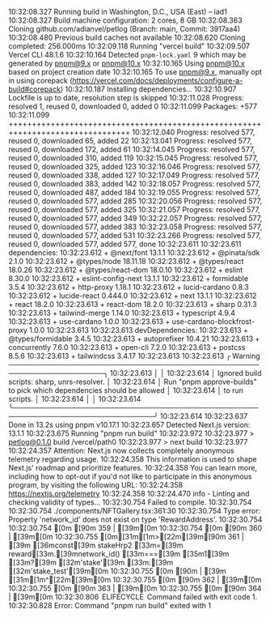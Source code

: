 10:32:08.327 Running build in Washington, D.C., USA (East) – iad1
10:32:08.327 Build machine configuration: 2 cores, 8 GB
10:32:08.363 Cloning github.com/adianvel/petlog (Branch: main, Commit: 3917aa4)
10:32:08.480 Previous build caches not available
10:32:08.620 Cloning completed: 256.000ms
10:32:09.118 Running "vercel build"
10:32:09.507 Vercel CLI 48.1.6
10:32:10.164 Detected `pnpm-lock.yaml` 9 which may be generated by pnpm@9.x or pnpm@10.x
10:32:10.165 Using pnpm@10.x based on project creation date
10:32:10.165 To use pnpm@9.x, manually opt in using corepack (https://vercel.com/docs/deployments/configure-a-build#corepack)
10:32:10.187 Installing dependencies...
10:32:10.907 Lockfile is up to date, resolution step is skipped
10:32:11.028 Progress: resolved 1, reused 0, downloaded 0, added 0
10:32:11.099 Packages: +577
10:32:11.099 ++++++++++++++++++++++++++++++++++++++++++++++++++++++++++++++++++++++++++++++++
10:32:12.040 Progress: resolved 577, reused 0, downloaded 65, added 22
10:32:13.041 Progress: resolved 577, reused 0, downloaded 172, added 61
10:32:14.045 Progress: resolved 577, reused 0, downloaded 310, added 119
10:32:15.045 Progress: resolved 577, reused 0, downloaded 325, added 123
10:32:16.046 Progress: resolved 577, reused 0, downloaded 338, added 127
10:32:17.049 Progress: resolved 577, reused 0, downloaded 383, added 142
10:32:18.057 Progress: resolved 577, reused 0, downloaded 487, added 184
10:32:19.055 Progress: resolved 577, reused 0, downloaded 577, added 285
10:32:20.056 Progress: resolved 577, reused 0, downloaded 577, added 325
10:32:21.057 Progress: resolved 577, reused 0, downloaded 577, added 349
10:32:22.057 Progress: resolved 577, reused 0, downloaded 577, added 383
10:32:23.058 Progress: resolved 577, reused 0, downloaded 577, added 531
10:32:23.266 Progress: resolved 577, reused 0, downloaded 577, added 577, done
10:32:23.611 
10:32:23.611 dependencies:
10:32:23.612 + @next/font 13.1.1
10:32:23.612 + @pinata/sdk 2.1.0
10:32:23.612 + @types/node 18.11.18
10:32:23.612 + @types/react 18.0.26
10:32:23.612 + @types/react-dom 18.0.10
10:32:23.612 + eslint 8.30.0
10:32:23.612 + eslint-config-next 13.1.1
10:32:23.612 + formidable 3.5.4
10:32:23.612 + http-proxy 1.18.1
10:32:23.612 + lucid-cardano 0.8.3
10:32:23.612 + lucide-react 0.444.0
10:32:23.612 + next 13.1.1
10:32:23.612 + react 18.2.0
10:32:23.613 + react-dom 18.2.0
10:32:23.613 + sharp 0.31.3
10:32:23.613 + tailwind-merge 1.14.0
10:32:23.613 + typescript 4.9.4
10:32:23.613 + use-cardano 1.0.0
10:32:23.613 + use-cardano-blockfrost-proxy 1.0.0
10:32:23.613 
10:32:23.613 devDependencies:
10:32:23.613 + @types/formidable 3.4.5
10:32:23.613 + autoprefixer 10.4.21
10:32:23.613 + concurrently 7.6.0
10:32:23.613 + open-cli 7.2.0
10:32:23.613 + postcss 8.5.6
10:32:23.613 + tailwindcss 3.4.17
10:32:23.613 
10:32:23.613 ╭ Warning ─────────────────────────────────────────────────────────────────────╮
10:32:23.613 │                                                                              │
10:32:23.614 │   Ignored build scripts: sharp, unrs-resolver.                               │
10:32:23.614 │   Run "pnpm approve-builds" to pick which dependencies should be allowed     │
10:32:23.614 │   to run scripts.                                                            │
10:32:23.614 │                                                                              │
10:32:23.614 ╰──────────────────────────────────────────────────────────────────────────────╯
10:32:23.614 
10:32:23.637 Done in 13.2s using pnpm v10.17.1
10:32:23.657 Detected Next.js version: 13.1.1
10:32:23.675 Running "pnpm run build"
10:32:23.972 
10:32:23.977 > petlog@0.1.0 build /vercel/path0
10:32:23.977 > next build
10:32:23.977 
10:32:24.357 Attention: Next.js now collects completely anonymous telemetry regarding usage.
10:32:24.358 This information is used to shape Next.js' roadmap and prioritize features.
10:32:24.358 You can learn more, including how to opt-out if you'd not like to participate in this anonymous program, by visiting the following URL:
10:32:24.358 https://nextjs.org/telemetry
10:32:24.358 
10:32:24.470 info  - Linting and checking validity of types...
10:32:30.754 Failed to compile.
10:32:30.754 
10:32:30.754 ./components/NFTGallery.tsx:361:30
10:32:30.754 Type error: Property 'network_id' does not exist on type 'RewardAddress'.
10:32:30.754 
10:32:30.754 [0m [90m 359 | [39m[0m
10:32:30.754 [0m [90m 360 | [39m[0m
10:32:30.755 [0m[31m[1m>[22m[39m[90m 361 | [39m    [36mconst[39m stakeHrp2 [33m=[39m reward[33m.[39mnetwork_id() [33m===[39m [35m1[39m [33m?[39m [32m'stake'[39m [33m:[39m [32m'stake_test'[39m[0m
10:32:30.755 [0m [90m     | [39m                             [31m[1m^[22m[39m[0m
10:32:30.755 [0m [90m 362 | [39m[0m
10:32:30.755 [0m [90m 363 | [39m[0m
10:32:30.755 [0m [90m 364 | [39m[0m
10:32:30.806  ELIFECYCLE  Command failed with exit code 1.
10:32:30.828 Error: Command "pnpm run build" exited with 1